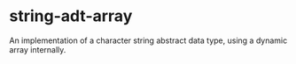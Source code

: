 string-adt-array
================

An implementation of a character string abstract data type, using a dynamic array internally. 
